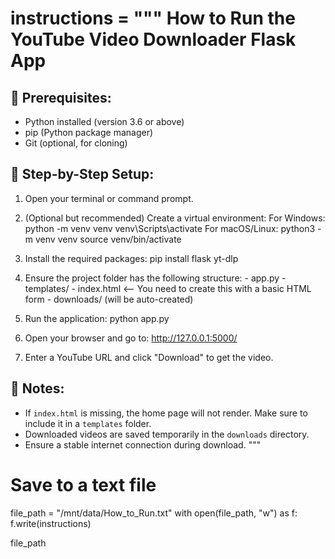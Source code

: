 

instructions = """
How to Run the YouTube Video Downloader Flask App
==================================================

📁 Prerequisites:
-----------------
- Python installed (version 3.6 or above)
- pip (Python package manager)
- Git (optional, for cloning)

🧱 Step-by-Step Setup:
-----------------------

1. Open your terminal or command prompt.

2. (Optional but recommended) Create a virtual environment:
   For Windows:
       python -m venv venv
       venv\\Scripts\\activate
   For macOS/Linux:
       python3 -m venv venv
       source venv/bin/activate

3. Install the required packages:
       pip install flask yt-dlp

4. Ensure the project folder has the following structure:
       - app.py
       - templates/
           - index.html  <-- You need to create this with a basic HTML form
       - downloads/ (will be auto-created)

5. Run the application:
       python app.py

6. Open your browser and go to:
       http://127.0.0.1:5000/

7. Enter a YouTube URL and click "Download" to get the video.

🛑 Notes:
---------
- If `index.html` is missing, the home page will not render. Make sure to include it in a `templates` folder.
- Downloaded videos are saved temporarily in the `downloads` directory.
- Ensure a stable internet connection during download.
"""

# Save to a text file
file_path = "/mnt/data/How_to_Run.txt"
with open(file_path, "w") as f:
    f.write(instructions)

file_path
